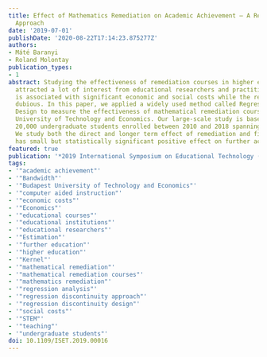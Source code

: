 ```yaml
---
title: Effect of Mathematics Remediation on Academic Achievement – A Regression Discontinuity
  Approach
date: '2019-07-01'
publishDate: '2020-08-22T17:14:23.875277Z'
authors:
- Máté Baranyi
- Roland Molontay
publication_types:
- 1
abstract: Studying the effectiveness of remediation courses in higher education has
  attracted a lot of interest from educational researchers and practitioners. Remediation
  is associated with significant economic and social costs while the results are usually
  dubious. In this paper, we applied a widely used method called Regression Discontinuity
  Design to measure the effectiveness of mathematical remediation courses of the Budapest
  University of Technology and Economics. Our large-scale study is based on data of
  20,000 undergraduate students enrolled between 2010 and 2018 spanning 16 semesters.
  We study both the direct and longer term effect of remediation and find that it
  has small but statistically significant positive effect on further academic achievement.
featured: true
publication: '*2019 International Symposium on Educational Technology (ISET)*'
tags:
- '"academic achievement"'
- '"Bandwidth"'
- '"Budapest University of Technology and Economics"'
- '"computer aided instruction"'
- '"economic costs"'
- '"Economics"'
- '"educational courses"'
- '"educational institutions"'
- '"educational researchers"'
- '"Estimation"'
- '"further education"'
- '"higher education"'
- '"Kernel"'
- '"mathematical remediation"'
- '"mathematical remediation courses"'
- '"mathematics remediation"'
- '"regression analysis"'
- '"regression discontinuity approach"'
- '"regression discontinuity design"'
- '"social costs"'
- '"STEM"'
- '"teaching"'
- '"undergraduate students"'
doi: 10.1109/ISET.2019.00016
---
```


